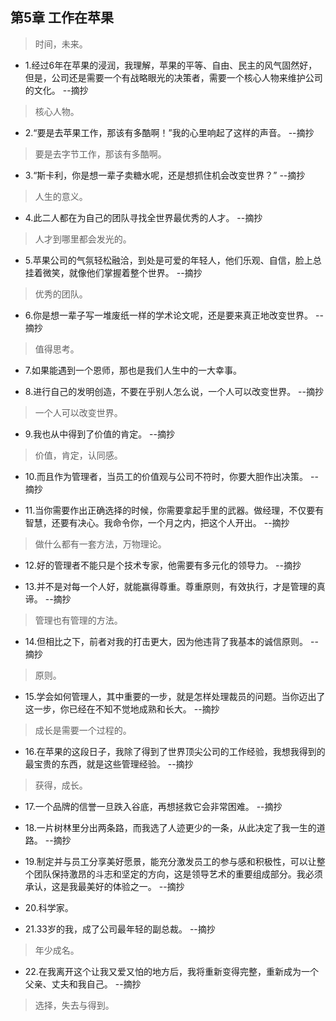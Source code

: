 ## 第5章 工作在苹果

>时间，未来。

- 1.经过6年在苹果的浸润，我理解，苹果的平等、自由、民主的风气固然好，但是，公司还是需要一个有战略眼光的决策者，需要一个核心人物来维护公司的文化。 --摘抄

>核心人物。

- 2.“要是去苹果工作，那该有多酷啊！”我的心里响起了这样的声音。 --摘抄

>要是去字节工作，那该有多酷啊。

- 3.“斯卡利，你是想一辈子卖糖水呢，还是想抓住机会改变世界？” --摘抄

>人生的意义。

- 4.此二人都在为自己的团队寻找全世界最优秀的人才。 --摘抄

>人才到哪里都会发光的。

- 5.苹果公司的气氛轻松融洽，到处是可爱的年轻人，他们乐观、自信，脸上总挂着微笑，就像他们掌握着整个世界。 --摘抄

>优秀的团队。

- 6.你是想一辈子写一堆废纸一样的学术论文呢，还是要来真正地改变世界。 --摘抄

>值得思考。

- 7.如果能遇到一个恩师，那也是我们人生中的一大幸事。

- 8.进行自己的发明创造，不要在乎别人怎么说，一个人可以改变世界。 --摘抄

>一个人可以改变世界。

- 9.我也从中得到了价值的肯定。 --摘抄

>价值，肯定，认同感。

- 10.而且作为管理者，当员工的价值观与公司不符时，你要大胆作出决策。 --摘抄

- 11.当你需要作出正确选择的时候，你需要拿起手里的武器。做经理，不仅要有智慧，还要有决心。我命令你，一个月之内，把这个人开出。 --摘抄

>做什么都有一套方法，万物理论。

- 12.好的管理者不能只是个技术专家，他需要有多元化的领导力。 --摘抄

- 13.并不是对每一个人好，就能赢得尊重。尊重原则，有效执行，才是管理的真谛。 --摘抄

>管理也有管理的方法。

- 14.但相比之下，前者对我的打击更大，因为他违背了我基本的诚信原则。 --摘抄

>原则。

- 15.学会如何管理人，其中重要的一步，就是怎样处理裁员的问题。当你迈出了这一步，你已经在不知不觉地成熟和长大。 --摘抄

>成长是需要一个过程的。

- 16.在苹果的这段日子，我除了得到了世界顶尖公司的工作经验，我想我得到的最宝贵的东西，就是这些管理经验。 --摘抄

>获得，成长。

- 17.一个品牌的信誉一旦跌入谷底，再想拯救它会非常困难。 --摘抄

- 18.一片树林里分出两条路，而我选了人迹更少的一条，从此决定了我一生的道路。 --摘抄

- 19.制定并与员工分享美好愿景，能充分激发员工的参与感和积极性，可以让整个团队保持激昂的斗志和坚定的方向，这是领导艺术的重要组成部分。我必须承认，这是我最美好的体验之一。 --摘抄

- 20.科学家。

- 21.33岁的我，成了公司最年轻的副总裁。 --摘抄

>年少成名。

- 22.在我离开这个让我又爱又怕的地方后，我将重新变得完整，重新成为一个父亲、丈夫和我自己。 --摘抄

>选择，失去与得到。
